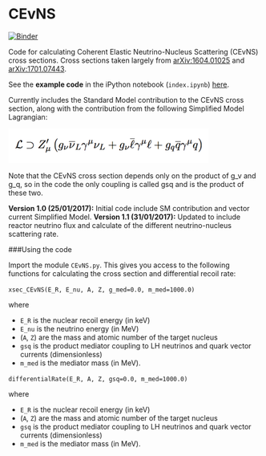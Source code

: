 # CEvNS

[![Binder](http://mybinder.org/badge.svg)](http://mybinder.org:/repo/bradkav/cevns)

Code for calculating Coherent Elastic Neutrino-Nucleus Scattering (CEvNS) cross sections. Cross sections taken largely from [arXiv:1604.01025](https://arxiv.org/abs/1604.01025) and [arXiv:1701.07443](https://arxiv.org/abs/1701.07443).

See the **example code** in the iPython notebook (`index.ipynb`) [here](https://nbviewer.jupyter.org/github/bradkav/CEvNS/blob/master/CEvNS_example.ipynb).

Currently includes the Standard Model contribution to the CEvNS cross section, along with the contribution from the following Simplified Model Lagrangian:

<img src="/L1.png" width="400">

Note that the CEvNS cross section depends only on the product of g_v and g_q, so in the code the only coupling is called gsq and is the product of these two.

**Version 1.0 (25/01/2017):** Initial code include SM contribution and vector current Simplified Model.
**Version 1.1 (31/01/2017):** Updated to include reactor neutrino flux and calculate of the different neutrino-nucleus scattering rate.

###Using the code

Import the module `CEvNS.py`. This gives you access to the following functions for calculating the cross section and differential recoil rate:

`xsec_CEvNS(E_R, E_nu, A, Z, g_med=0.0, m_med=1000.0)`

where 
- `E_R` is the nuclear recoil energy (in keV)
- `E_nu` is the neutrino energy (in MeV)
- (`A`, `Z`) are the mass and atomic number of the target nucleus
- `gsq` is the product mediator coupling to LH neutrinos and quark vector currents (dimensionless)
- `m_med` is the mediator mass (in MeV).


`differentialRate(E_R, A, Z, gsq=0.0, m_med=1000.0)`

where 
- `E_R` is the nuclear recoil energy (in keV)
- (`A`, `Z`) are the mass and atomic number of the target nucleus
- `gsq` is the product mediator coupling to LH neutrinos and quark vector currents (dimensionless)
- `m_med` is the mediator mass (in MeV).
